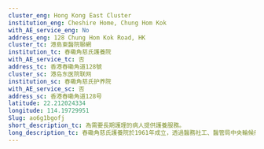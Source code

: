 ```yaml
---
cluster_eng: Hong Kong East Cluster
institution_eng: Cheshire Home, Chung Hom Kok
with_AE_service_eng: No
address_eng: 128 Chung Hom Kok Road, HK
cluster_tc: 港島東醫院聯網
institution_tc: 舂磡角慈氏護養院
with_AE_service_tc: 否
address_tc: 香港舂磡角道128號
cluster_sc: 港岛东医院联网
institution_sc: 舂磡角慈氏护养院
with_AE_service_sc: 否
address_sc: 香港舂磡角道128号
latitude: 22.212024334
longitude: 114.19729951
Slug: ao6g1bgofj
short_description_tc: 為需要長期護理的病人提供護養服務。
long_description_tc: 舂磡角慈氏護養院於1961年成立，透過醫務社工、醫管局中央輪候冊及東華東院轉介肢體傷殘人士和長期病患者，為他們提供延續護理服務。護養院為慈氏國際基金會 (香港區) 成員。
---
```

